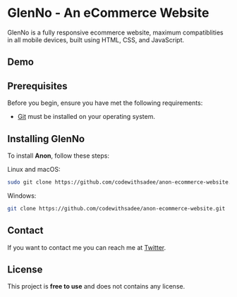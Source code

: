 # GlenNo - An eCommerce Website


GlenNo is a fully responsive ecommerce website, maximum compatiblities in all mobile devices, built using HTML, CSS, and JavaScript.

## Demo

## Prerequisites

Before you begin, ensure you have met the following requirements:

* [Git](https://git-scm.com/downloads "Download Git") must be installed on your operating system.

## Installing GlenNo

To install **Anon**, follow these steps:

Linux and macOS:

```bash
sudo git clone https://github.com/codewithsadee/anon-ecommerce-website.git
```

Windows:

```bash
git clone https://github.com/codewithsadee/anon-ecommerce-website.git
```

## Contact

If you want to contact me you can reach me at [Twitter](https://www.twitter.com/codewithsadee).

## License

This project is **free to use** and does not contains any license.
